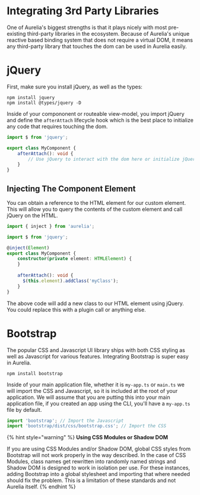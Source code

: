 # Integrating 3rd Party Libraries

One of Aurelia's biggest strengths is that it plays nicely with most pre-existing third-party libraries in the ecosystem. Because of Aurelia's unique reactive based binding system that does not require a virtual DOM, it means any third-party library that touches the dom can be used in Aurelia easily.

# jQuery

First, make sure you install jQuery, as well as the types:

```
npm install jquery
npm install @types/jquery -D
```

Inside of your compononent or routeable view-model, you import jQuery and define the `afterAttach` lifecycle hook which is the best place to initialize any code that requires touching the dom.

```typescript
import $ from 'jquery';

export class MyComponent {
    afterAttach(): void {
        // Use jQuery to interact with the dom here or initialize jQuery plugins, etc
    }
}
```

## Injecting The Component Element

You can obtain a reference to the HTML element for our custom element. This will allow you to query the contents of the custom element and call jQuery on the HTML.

```typescript
import { inject } from 'aurelia';

import $ from 'jquery';

@inject(Element)
export class MyComponent {
    constructor(private element: HTMLElement) {
    }
    
    afterAttach(): void {
      $(this.element).addClass('myClass');
    }
}
```

The above code will add a new class to our HTML element using jQuery. You could replace this with a plugin call or anything else.

# Bootstrap

The popular CSS and Javascript UI library ships with both CSS styling as well as Javascript for various features. Integrating Bootstrap is super easy in Aurelia.

```
npm install bootstrap
```

Inside of your main application file, whether it is `my-app.ts` or `main.ts` we will import the CSS and Javascript, so it is included at the root of your application. We will assume that you are putting this into your main application file, if you created an app using the CLI, you'll have a `my-app.ts` file by default.

```typescript
import 'bootstrap'; // Import the Javascript
import 'bootstrap/dist/css/bootstrap.css'; // Import the CSS
```

{% hint style="warning" %}
**Using CSS Modules or Shadow DOM**

If you are using CSS Modules and/or Shadow DOM, global CSS styles from Bootstrap will not work properly in the way described. In the case of CSS Modules, class names get rewritten into randomly named strings and Shadow DOM is designed to work in isolation per use. For these instances, adding Bootstrap into a global stylesheet and importing that where needed should fix the problem. This is a limitation of these standards and not Aurelia itself.
{% endhint %}
